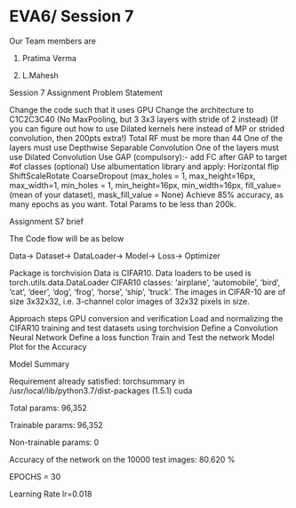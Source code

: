 # EVA6/ Session 7

Our Team members are

1. Pratima Verma

2. L.Mahesh

Session 7 Assignment
Problem Statement

Change the code such that it uses GPU
Change the architecture to C1C2C3C40 (No MaxPooling, but 3 3x3 layers with stride of 2 instead) (If you can figure out how to use Dilated kernels here instead of MP or strided convolution, then 200pts extra!)
Total RF must be more than 44
One of the layers must use Depthwise Separable Convolution
One of the layers must use Dilated Convolution
Use GAP (compulsory):- add FC after GAP to target #of classes (optional)
Use albumentation library and apply:
Horizontal flip
ShiftScaleRotate
CoarseDropout (max_holes = 1, max_height=16px, max_width=1, min_holes = 1, min_height=16px, min_width=16px, fill_value=(mean of your dataset), mask_fill_value = None)
Achieve 85% accuracy, as many epochs as you want. Total Params to be less than 200k.

Assignment S7 brief

The Code flow will be as below

Data-> Dataset-> DataLoader-> Model-> Loss-> Optimizer

Package is torchvision
Data is CIFAR10.
Data loaders to be used is torch.utils.data.DataLoader
CIFAR10 classes: ‘airplane’, ‘automobile’, ‘bird’, ‘cat’, ‘deer’, ‘dog’, ‘frog’, ‘horse’, ‘ship’, ‘truck’.
The images in CIFAR-10 are of size 3x32x32, i.e. 3-channel color images of 32x32 pixels in size.

Approach steps
GPU conversion and verification
Load and normalizing the CIFAR10 training and test datasets using torchvision
Define a Convolution Neural Network
Define a loss function
Train and Test the network
Model Plot for the Accuracy

Model Summary

Requirement already satisfied: torchsummary in /usr/local/lib/python3.7/dist-packages (1.5.1)
cuda

Total params: 96,352

Trainable params: 96,352

Non-trainable params: 0

Accuracy of the network on the 10000 test images: 80.620 %

EPOCHS = 30

Learning Rate lr=0.018
